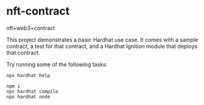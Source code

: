# nft-contract
nft+web3+contract  

This project demonstrates a basic Hardhat use case. It comes with a sample contract, a test for that contract, and a Hardhat Ignition module that deploys that contract.  

Try running some of the following tasks:  

```shell
npx hardhat help
```  

```shell
npm i
npx hardhat compile
npx hardhat node
```
